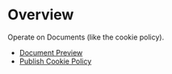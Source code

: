 # Overview

Operate on Documents (like the cookie policy).

* [Document Preview](documents_preview.md)
* [Publish Cookie Policy](documents_publish_cookie_policy.md)